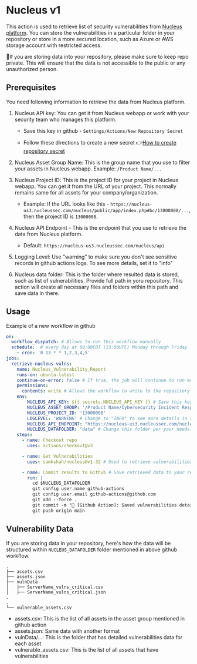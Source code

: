 # Nucleus v1

This action is used to retrieve list of security vulnerabilities from [Nucleus platform](https://nucleussec.com/). You can store the vulnerabilities in a particular folder in your repository or store in a more secured location, such as Azure or AWS storage account with restricted access.

🚩If you are storing data into your repository, please make sure to keep repo private. This will ensure that the data is not accessible to the public or any unauthorized person.

## Prerequisites

You need following information to retrieve the data from Nucleus platform.

1. Nucleus API key: You can get it from Nucleus webapp or work with your security team who manages this platform. 

   - Save this key in github - `Settings/Actions/New Repository Secret`

   - Follow these directions to create a new secret 👉[How to create repository secret](https://docs.github.com/en/actions/security-guides/encrypted-secrets#about-encrypted-secret)

2. Nucleus Asset Group Name: This is the group name that you use to filter your assets in Nucleus webapp. Example: `/Product Name/...`
3. Nucleus Project ID: This is the project ID for your project in Nucleus webapp. You can get it from the URL of your project. This normally remains same for all assets for your company/organization.

   - Example: If the URL looks like this - `https://nucleus-us3.nucleussec.com/nucleus/public/app/index.php#bc/13000008/...`, then the project ID is `13000008`.

4. Nucleus API Endpoint - This is the endpoint that you use to retrieve the data from Nucleus platform.

   - Default: `https://nucleus-us3.nucleussec.com/nucleus/api`

5. Logging Level: Use "warning" to make sure you don't see sensitive records in github actions logs. To see more details, set it to "info"
6. Nucleus data folder: This is the folder where resulted data is stored, such as list of vulnerabilities. Provide full path in yoru repository. This action will create all necessary files and folders within this path and save data in there.

## Usage

Example of a new workflow in github

```yaml
on: 
  workflow_dispatch: # Allows to run this workflow manually
  schedule:  # every day at 08:00CDT (13:00UTC) Monday through Friday
    - cron: '0 13 * * 1,2,3,4,5'
jobs:
  retrieve-nucleus-vulns:
    name: Nucleus_Vulnerability_Report
    runs-on: ubuntu-latest
    continue-on-error: false # If true, the job will continue to run even if there is an error
    permissions:
      contents: write # Allows the workflow to write to the repository
    env: 
        NUCLEUS_API_KEY: ${{ secrets.NUCLEUS_API_KEY }} # Save this key in github - `Settings/Actions/New Repository Secret`
        NUCLEUS_ASSET_GROUP: '/Product Name/Cybersecurity Incident Response' # Change this to your asset group within Nucleus
        NUCLEUS_PROJECT_ID: '13000008'
        LOGLEVEL: 'WARNING' # Change to "INFO" to see more details in action logs
        NUCLEUS_API_ENDPOINT: "https://nucleus-us3.nucleussec.com/nucleus/api"
        NUCLEUS_DATAFOLDER: "data" # Change this folder per your needs. This folder should already exist in your repository.
    steps:
      - name: Checkout repo
        uses: actions/checkout@v3

      - name: Get Vulnerabilities
        uses: samkshah/nucleus@v1.32 # Used to retrieve vulnerabilities from Nucleus platform

      - name: Commit results to Github # Save retrieved data to your repository
        run: |
          cd $NUCLEUS_DATAFOLDER
          git config user.name github-actions
          git config user.email github-actions@github.com
          git add --force .
          git commit -m "🤖 [Github Action]: Saved vulnerabilities details in $NUCLEUS_DATAFOLDER"
          git push origin main
```

## Vulnerability Data

If you are storing data in your repository, here's how the data will be structured within `NUCLEUS_DATAFOLDER` folder mentioned in above github workflow.
```text
.
├── assets.csv
├── assets.json
├── vulnData
│   ├── ServerName_vulns_critical.csv
│   ├── ServerName_vulns_critical.json
.
.
└── vulnerable_assets.csv

```

- assets.csv: This is the list of all assets in the asset group mentioned in github action
- assets.json: Same data with another format
- vulnData/...: This is the folder that has detailed vulnerabilities data for each asset
- vulnerable_assets.csv: This is the list of all assets that have vulnerabilities
